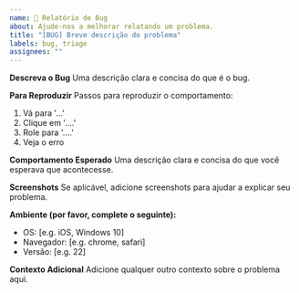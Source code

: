 ```yaml
---
name: 🐛 Relatório de Bug
about: Ajude-nos a melhorar relatando um problema.
title: "[BUG] Breve descrição do problema"
labels: bug, triage
assignees: ""
---
```


**Descreva o Bug**
Uma descrição clara e concisa do que é o bug.

**Para Reproduzir**
Passos para reproduzir o comportamento:

1. Vá para '...'
2. Clique em '....'
3. Role para '....'
4. Veja o erro

**Comportamento Esperado**
Uma descrição clara e concisa do que você esperava que acontecesse.

**Screenshots**
Se aplicável, adicione screenshots para ajudar a explicar seu problema.

**Ambiente (por favor, complete o seguinte):**

- OS: [e.g. iOS, Windows 10]
- Navegador: [e.g. chrome, safari]
- Versão: [e.g. 22]

**Contexto Adicional**
Adicione qualquer outro contexto sobre o problema aqui.
